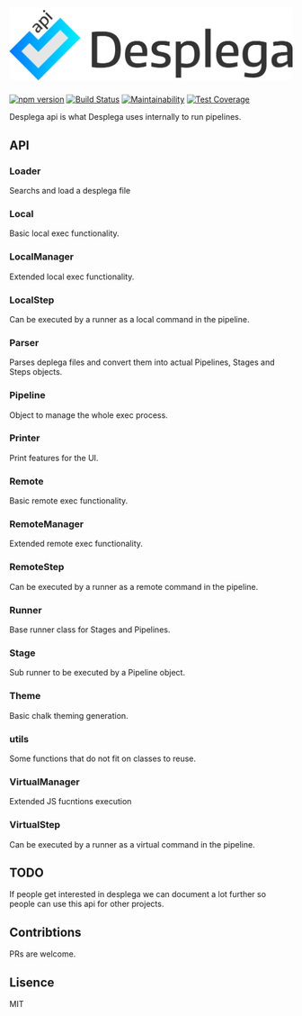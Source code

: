 <h1 align="center">
  <img src="https://raw.githubusercontent.com/omarandstuff/desplega-api/master/media/desplega-logo.png" alt="Desplega-api" title="Desplega-api" width="512">
</h1>

[![npm version](https://badge.fury.io/js/desplega-api.svg)](https://www.npmjs.com/package/desplega-api)
[![Build Status](https://travis-ci.org/omarandstuff/desplega-api.svg?branch=master)](https://travis-ci.org/omarandstuff/desplega-api)
[![Maintainability](https://api.codeclimate.com/v1/badges/c7a58bcf312d8c47c4fa/maintainability)](https://codeclimate.com/github/omarandstuff/desplega-api/maintainability)
[![Test Coverage](https://api.codeclimate.com/v1/badges/c7a58bcf312d8c47c4fa/test_coverage)](https://codeclimate.com/github/omarandstuff/desplega-api/test_coverage)

Desplega api is what Desplega uses internally to run pipelines.

## API

### Loader
Searchs and load a desplega file

### Local
Basic local exec functionality.

### LocalManager
Extended local exec functionality.

### LocalStep
Can be executed by a runner as a local command in the pipeline.

### Parser
Parses deplega files and convert them into actual Pipelines, Stages and Steps objects.

### Pipeline
Object to manage the whole exec process.

### Printer
Print features for the UI.

### Remote
Basic remote exec functionality.

### RemoteManager
Extended remote exec functionality.

### RemoteStep
Can be executed by a runner as a remote command in the pipeline.

### Runner
Base runner class for Stages and Pipelines.

### Stage
Sub runner to be executed by a Pipeline object.

### Theme
Basic chalk theming generation.

### utils
Some functions that do not fit on classes to reuse.

### VirtualManager
Extended JS fucntions execution

### VirtualStep
Can be executed by a runner as a virtual command in the pipeline.

## TODO
If people get interested in desplega we can document a lot further so people can use this api for other projects.

## Contribtions
PRs are welcome.

## Lisence
MIT
